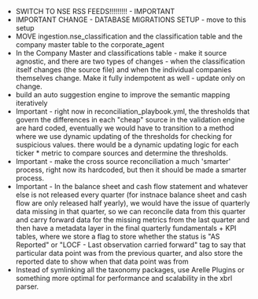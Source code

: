- SWITCH TO NSE RSS FEEDS!!!!!!!!! - IMPORTANT
- IMPORTANT CHANGE - DATABASE MIGRATIONS SETUP - move to this setup
- MOVE ingestion.nse_classification and the classification table and the company master table to the corporate_agent
- In the Company Master and classifications table - make it source agnostic, and there are two types of changes - when the classification itself changes (the source file) and when the individual companies themselves change. Make it fully indempotent as well - update only on change. 
- build an auto suggestion engine to improve the semantic mapping iteratively 
- Important - right now in reconciliation_playbook.yml, the thresholds that govern the differences in each "cheap" source in the validation engine are hard coded, eventually we would have to transition to a method where we use dynamic updating of the thresholds for checking for suspicious values. there would be a dynamic updating logic for each ticker * metric to compare sources and determine the thresholds. 
- Important - make the cross source reconciliation a much 'smarter' process, right now its hardcoded, but then it should be made a smarter process. 
- Important - In the balance sheet and cash flow statement and whatever else is not released every quarter (for instnace balance sheet and cash flow are only released half yearly), we would have the issue of quarterly data missing in that quarter, so we can reconcile data from this quarter and carry forward data for the missing metrics from the last quarter and then have a metadata layer in the final quarterly fundamentals + KPI tables, where we store a flag to store whether the status is "AS Reported" or "LOCF - Last observation carried forward" tag to say that particular data point was from the previous quarter, and also store the reported date to show when that data point was from 
- Instead of symlinking all the taxonomy packages, use Arelle Plugins or something more optimal for performance and scalability in the xbrl parser.
